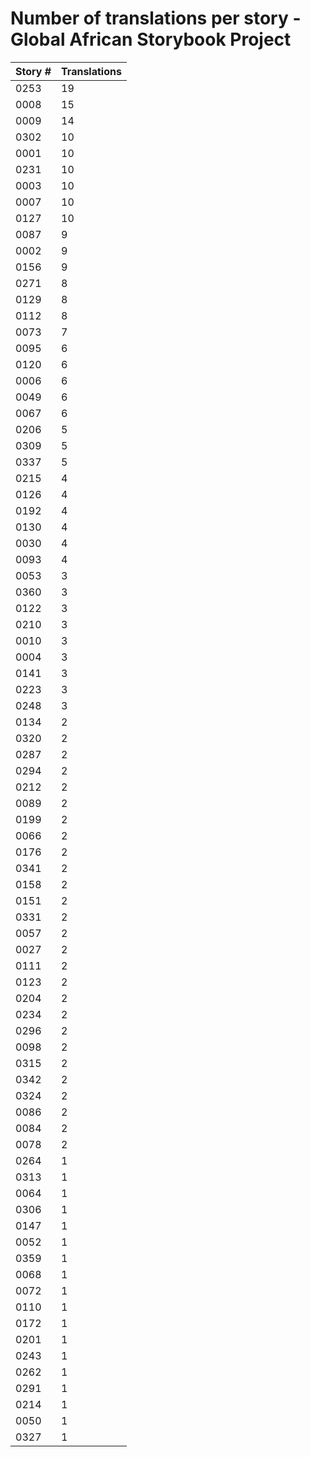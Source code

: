 # Number of translations per story - Global African Storybook Project

Story # | Translations
------- | ------------
0253 | 19
0008 | 15
0009 | 14
0302 | 10
0001 | 10
0231 | 10
0003 | 10
0007 | 10
0127 | 10
0087 | 9
0002 | 9
0156 | 9
0271 | 8
0129 | 8
0112 | 8
0073 | 7
0095 | 6
0120 | 6
0006 | 6
0049 | 6
0067 | 6
0206 | 5
0309 | 5
0337 | 5
0215 | 4
0126 | 4
0192 | 4
0130 | 4
0030 | 4
0093 | 4
0053 | 3
0360 | 3
0122 | 3
0210 | 3
0010 | 3
0004 | 3
0141 | 3
0223 | 3
0248 | 3
0134 | 2
0320 | 2
0287 | 2
0294 | 2
0212 | 2
0089 | 2
0199 | 2
0066 | 2
0176 | 2
0341 | 2
0158 | 2
0151 | 2
0331 | 2
0057 | 2
0027 | 2
0111 | 2
0123 | 2
0204 | 2
0234 | 2
0296 | 2
0098 | 2
0315 | 2
0342 | 2
0324 | 2
0086 | 2
0084 | 2
0078 | 2
0264 | 1
0313 | 1
0064 | 1
0306 | 1
0147 | 1
0052 | 1
0359 | 1
0068 | 1
0072 | 1
0110 | 1
0172 | 1
0201 | 1
0243 | 1
0262 | 1
0291 | 1
0214 | 1
0050 | 1
0327 | 1
